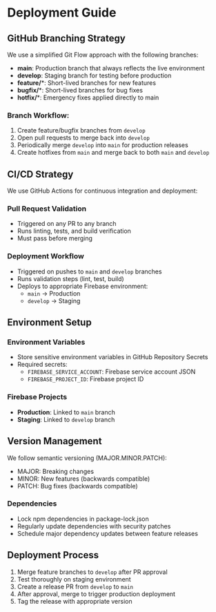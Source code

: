 # Deployment Guide

## GitHub Branching Strategy

We use a simplified Git Flow approach with the following branches:

- **main**: Production branch that always reflects the live environment
- **develop**: Staging branch for testing before production
- **feature/***:  Short-lived branches for new features
- **bugfix/***:  Short-lived branches for bug fixes
- **hotfix/***:  Emergency fixes applied directly to main

### Branch Workflow:

1. Create feature/bugfix branches from `develop`
2. Open pull requests to merge back into `develop`
3. Periodically merge `develop` into `main` for production releases
4. Create hotfixes from `main` and merge back to both `main` and `develop`

## CI/CD Strategy

We use GitHub Actions for continuous integration and deployment:

### Pull Request Validation
- Triggered on any PR to any branch
- Runs linting, tests, and build verification
- Must pass before merging

### Deployment Workflow
- Triggered on pushes to `main` and `develop` branches
- Runs validation steps (lint, test, build)
- Deploys to appropriate Firebase environment:
  - `main` → Production
  - `develop` → Staging

## Environment Setup

### Environment Variables
- Store sensitive environment variables in GitHub Repository Secrets
- Required secrets:
  - `FIREBASE_SERVICE_ACCOUNT`: Firebase service account JSON
  - `FIREBASE_PROJECT_ID`: Firebase project ID

### Firebase Projects
- **Production**: Linked to `main` branch
- **Staging**: Linked to `develop` branch

## Version Management

We follow semantic versioning (MAJOR.MINOR.PATCH):
- MAJOR: Breaking changes
- MINOR: New features (backwards compatible)
- PATCH: Bug fixes (backwards compatible)

### Dependencies
- Lock npm dependencies in package-lock.json
- Regularly update dependencies with security patches
- Schedule major dependency updates between feature releases

## Deployment Process

1. Merge feature branches to `develop` after PR approval
2. Test thoroughly on staging environment
3. Create a release PR from `develop` to `main`
4. After approval, merge to trigger production deployment
5. Tag the release with appropriate version 